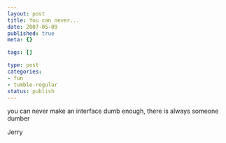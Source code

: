 ```yaml
--- 
layout: post
title: You can never...
date: 2007-05-09
published: true
meta: {}

tags: []

type: post
categories: 
- fun
- tumble-regular
status: publish
---
```



you can never make an interface dumb enough, there is always someone dumber



Jerry

